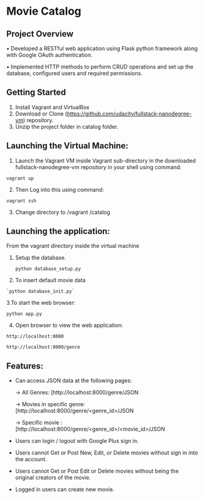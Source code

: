 # Movie Catalog
 
 
 ## Project Overview
 
• Developed a RESTful web application using Flask python framework along with Google OAuth authentication.

• Implemented HTTP methods to perform CRUD operations and set up the database, configured users and required permissions.

## Getting Started

  1. Install Vagrant and VirtualBox
  2. Download or Clone (https://github.com/udacity/fullstack-nanodegree-vm) repository. 
  3. Unzip the project folder in catalog folder. 
 

## Launching the Virtual Machine:
  1. Launch the Vagrant VM inside Vagrant sub-directory in the downloaded fullstack-nanodegree-vm repository in your shell using command:
  
   `vagrant up`
 
  2. Then Log into this using command:
  
   `vagrant ssh`

  3. Change directory to /vagrant /catalog
  
## Launching the application:
   From the vagrant directory inside the virtual machine

  1. Setup the database.
  
  
     `python database_setup.py`
  
  2. To insert default movie data 
  
    `python database_init.py`

  3.To start the web browser:
  
   `python app.py`
   
  4. Open browser to view the web application:
  
   `http://localhost:8000`
   
   `http://localhost:8000/genre`

  

## Features:

* Can access JSON data at the following pages:

  -> All Genres: [http://localhost:8000/genre/JSON
  
  -> Movies in specific genre: [http://localhost:8000/genre/\<genre_id\>/JSON
  
  -> Specific movie : [http://localhost:8000/genre/\<genre_id\>/\<movie_id\>/JSON
  
* Users can login / logout with Google Plus sign in.

* Users cannot Get or Post New, Edit, or Delete movies without sign in into the account.

*  Users cannot Get or Post Edit or Delete movies without being the original creators of the movie.

* Logged in users can create new movie.

  
  
